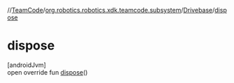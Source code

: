 //[TeamCode](../../../index.md)/[org.robotics.robotics.xdk.teamcode.subsystem](../index.md)/[Drivebase](index.md)/[dispose](dispose.md)

# dispose

[androidJvm]\
open override fun [dispose](dispose.md)()
